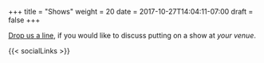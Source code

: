 +++
title = "Shows"
weight = 20
date = 2017-10-27T14:04:11-07:00
draft = false
+++

<p>
  <a href="#contact">Drop us a line</a>, if you would like to discuss putting on a show at <em>your venue</em>.
</p>

<div id="show-widget">
    <script charset="utf-8" src="https://widget.bandsintown.com/main.min.js"></script><a class="bit-widget-initializer" data-artist-name="The Dizzys" data-display-local-dates="false" data-display-past-dates="true" data-auto-style="false" data-widget-width="100%" data-text-color="#FFFFFF" data-link-color="#ff3399" data-popup-background-color="#000000" data-background-color="transparent" data-separator-color="#999999" data-font="Source Sans Pro" data-display-limit="5" data-link-text-color="#FFFFFF" data-div-id="show-widget"></a>
</div>

<!--<div class="widget_iframe">
    <iframe class="widget_iframe" src="http://www.reverbnation.com/widget_code/html_widget/artist_5926407?widget_id=52&amp;posted_by=artist_5926407&pwc[design]=default&pwc[background_color]=%23333333&pwc[layout]=compact&pwc[show_map]=0&pwc[size]=fit" width="100%" height="100%" frameborder="0" scrolling="no" style="width:0px;min-width:100%;max-width:100%;"></iframe>
</div>-->

{{< socialLinks >}}
